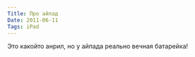 ```yaml
---
Title: Про айпад
Date: 2011-06-11
Tags: iPad
---
```


Это какойто анрил, но у айпада реально вечная батарейка!